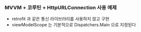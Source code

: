 ### MVVM + 코루틴 + HttpURLConnection 사용 예제

- retrofit 과 같은 통신 라이브러리를 사용하지 않고 구현
- viewModelScope 는 기본적으로 Dispatchers.Main 으로 지정된다
